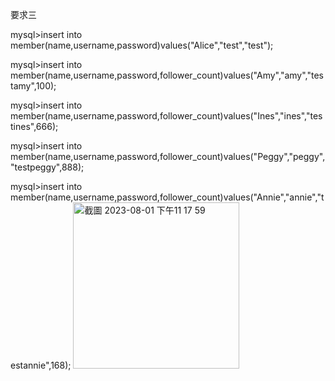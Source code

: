 要求三

mysql>insert into member(name,username,password)values("Alice","test","test");

mysql>insert into member(name,username,password,follower_count)values("Amy","amy","testamy",100);

mysql>insert into member(name,username,password,follower_count)values("Ines","ines","testines",666);

mysql>insert into member(name,username,password,follower_count)values("Peggy","peggy","testpeggy",888);

mysql>insert into member(name,username,password,follower_count)values("Annie","annie","testannie",168);
<img width="266" alt="截圖 2023-08-01 下午11 17 59" src="https://github.com/alicecheng68/Assignment.git.io/assets/131675411/f9bd25c1-7677-4fcc-a0a4-35bdb031a2c3">
